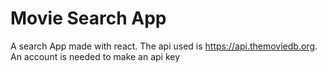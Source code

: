 # Movie Search App

A search App made with react. The api used is https://api.themoviedb.org. An
account is needed to make an api key
